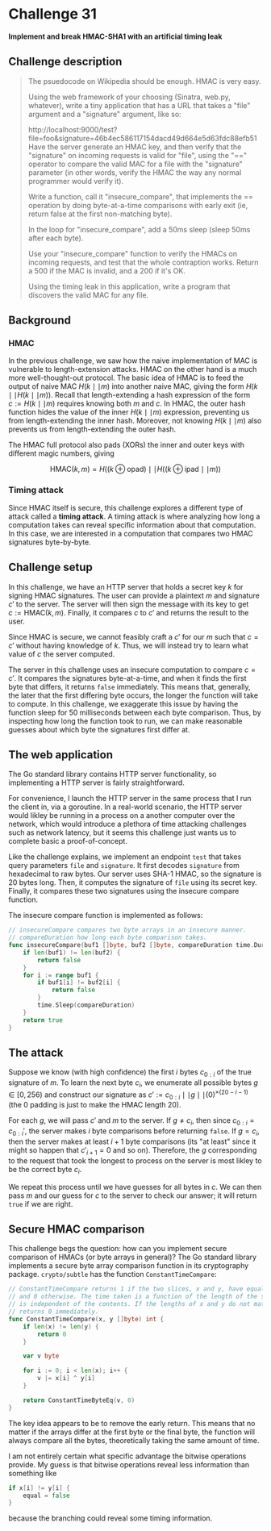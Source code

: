 # Challenge 31

**Implement and break HMAC-SHA1 with an artificial timing leak**

## Challenge description

> The psuedocode on Wikipedia should be enough. HMAC is very easy.
> 
> Using the web framework of your choosing (Sinatra, web.py, whatever), write a tiny application that has a URL that takes a "file" argument and a "signature" argument, like so:
> 
> http://localhost:9000/test?file=foo&signature=46b4ec586117154dacd49d664e5d63fdc88efb51
> Have the server generate an HMAC key, and then verify that the "signature" on incoming requests is valid for "file", using the "==" operator to compare the valid MAC for a file with the "signature" parameter (in other words, verify the HMAC the way any normal programmer would verify it).
> 
> Write a function, call it "insecure_compare", that implements the == operation by doing byte-at-a-time comparisons with early exit (ie, return false at the first non-matching byte).
> 
> In the loop for "insecure_compare", add a 50ms sleep (sleep 50ms after each byte).
> 
> Use your "insecure_compare" function to verify the HMACs on incoming requests, and test that the whole contraption works. Return a 500 if the MAC is invalid, and a 200 if it's OK.
> 
> Using the timing leak in this application, write a program that discovers the valid MAC for any file.

## Background

### HMAC

In the previous challenge, we saw how the naive implementation of MAC is vulnerable to length-extension attacks. HMAC on the other hand is a much more well-thought-out protocol. The basic idea of HMAC is to feed the output of naive MAC $H(k \mid\mid m)$ into another naive MAC, giving the form $H(k \mid\mid H(k \mid\mid m))$. Recall that length-extending a hash expression of the form $c := H(k \mid\mid m)$ requires knowing both $m$ and $c$. In HMAC, the outer hash function hides the value of the inner $H(k \mid\mid m)$ expression, preventing us from length-extending the inner hash. Moreover, not knowing $H(k \mid\mid m)$ also prevents us from length-extending the outer hash.

The HMAC full protocol also pads (XORs) the inner and outer keys with different magic numbers, giving

```math
\text{HMAC}(k, m) = H((k \oplus \text{opad}) \mid\mid H((k \oplus \text{ipad} \mid\mid m))
```

### Timing attack

Since HMAC itself is secure, this challenge explores a different type of attack called a **timing attack**. A timing attack is where analyzing how long a computation takes can reveal specific information about that computation. In this case, we are interested in a computation that compares two HMAC signatures byte-by-byte.

## Challenge setup

In this challenge, we have an HTTP server that holds a secret key $k$ for signing HMAC signatures. The user can provide a plaintext $m$ and signature $c'$ to the server. The server will then sign the message with its key to get $c := \text{HMAC}(k, m)$. Finally, it compares $c$ to $c'$ and returns the result to the user.

Since HMAC is secure, we cannot feasibly craft a $c'$ for our $m$ such that $c = c'$ without having knowledge of $k$. Thus, we will instead try to learn what value of $c$ the server computed. 

The server in this challenge uses an insecure computation to compare $c = c'$. It compares the signatures byte-at-a-time, and when it finds the first byte that differs, it returns `false` immediately. This means that, generally, the later that the first differing byte occurs, the longer the function will take to compute. In this challenge, we exaggerate this issue by having the function sleep for 50 milliseconds between each byte comparison. Thus, by inspecting how long the function took to run, we can make reasonable guesses about which byte the signatures first differ at.

## The web application

The Go standard library contains HTTP server functionality, so implementing a HTTP server is fairly straightforward.

For convenience, I launch the HTTP server in the same process that I run the client in, via a goroutine. In a real-world scenario, the HTTP server would likley be running in a process on a another computer over the network, which would introduce a plethora of time attacking challenges such as network latency, but it seems this challenge just wants us to complete basic a proof-of-concept.

Like the challenge explains, we implement an endpoint `test` that takes query parameters `file` and `signature`. It first decodes `signature` from hexadecimal to raw bytes. Our server uses SHA-1 HMAC, so the signature is 20 bytes long. Then, it computes the signature of `file` using its secret key. Finally, it compares these two signatures using the insecure compare function.

The insecure compare function is implemented as follows:

```go
// insecureCompare compares two byte arrays in an insecure manner.
// compareDuration how long each byte comparison takes.
func insecureCompare(buf1 []byte, buf2 []byte, compareDuration time.Duration) bool {
	if len(buf1) != len(buf2) {
		return false
	}
	for i := range buf1 {
		if buf1[i] != buf2[i] {
			return false
		}
		time.Sleep(compareDuration)
	}
	return true
}
```

## The attack

Suppose we know (with high confidence) the first $i$ bytes $c_{0:i}$ of the true signature of $m$. To learn the next byte $c_i$, we enumerate all possible bytes $g \in [0, 256)$ and construct our signature as $c' := c_{0:i} \mid\mid g \mid\mid (0)^{\times (20 - i - 1)}$ (the 0 padding is just to make the HMAC length 20).

For each $g$, we will pass $c'$ and $m$ to the server. If $g \neq c_i$, then since $c_{0:i} = c_{0:i}'$, the server makes $i$ byte comparisons before returning `false`. If $g = c_i$, then the server makes at least $i+1$ byte comparisons (its "at least" since it might so happen that $c'_{i+1} = 0$ and so on). Therefore, the $g$ corresponding to the request that took the longest to process on the server is most likley to be the correct byte $c_i$.

We repeat this process until we have guesses for all bytes in $c$. We can then pass $m$ and our guess for $c$ to the server to check our answer; it will return `true` if we are right.

## Secure HMAC comparison

This challenge begs the question: how can you implement secure  comparison of HMACs (or byte arrays in general)? The Go standard library implements a secure byte array comparison function in its cryptography package. `crypto/subtle` has the function `ConstantTimeCompare`:

```go
// ConstantTimeCompare returns 1 if the two slices, x and y, have equal contents
// and 0 otherwise. The time taken is a function of the length of the slices and
// is independent of the contents. If the lengths of x and y do not match it
// returns 0 immediately.
func ConstantTimeCompare(x, y []byte) int {
	if len(x) != len(y) {
		return 0
	}

	var v byte

	for i := 0; i < len(x); i++ {
		v |= x[i] ^ y[i]
	}

	return ConstantTimeByteEq(v, 0)
}
```

The key idea appears to be to remove the early return. This means that no matter if the arrays differ at the first byte or the final byte, the function will always compare all the bytes, theoretically taking the same amount of time.

I am not entirely certain what specific advantage the bitwise operations provide. My guess is that bitwise operations reveal less information than something like 

```go
if x[i] != y[i] {
    equal = false
}
```

because the branching could reveal some timing information.

<!-- We discussed in early challenges how $x = y$ iff $x \oplus y = 0$. -->

